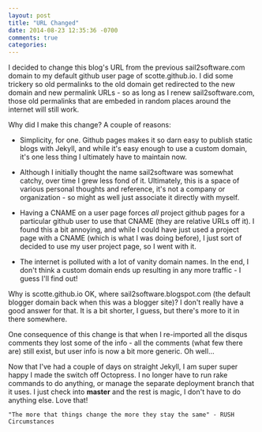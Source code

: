 ```yaml
---
layout: post
title: "URL Changed"
date: 2014-08-23 12:35:36 -0700
comments: true
categories:
---
```


I decided to change this blog's URL from the previous sail2software.com domain to my
default github user page of scotte.github.io. I did some trickery so old permalinks
to the old domain get redirected to the new domain and new permalink URLs - so as long
as I renew sail2software.com, those old permalinks that are embeded in random places
around the internet will still work.

Why did I make this change? A couple of reasons:

* Simplicity, for one. Github pages makes it so darn easy to publish static blogs
with Jekyll, and while it's easy enough to use a custom domain, it's one less thing
I ultimately have to maintain now.

* Although I initially thought the name sail2software was somewhat catchy, over time I
grew less fond of it. Ultimately, this is a space of various personal thoughts and
reference, it's not a company or organization - so might as well just associate it
directly with myself.

* Having a CNAME on a user page forces *all* project github pages for a particular
github user to use that CNAME (they are relative URLs off it). I found this a bit
annoying, and while I could have just used a project page with a CNAME (which is what
I was doing before), I just sort of decided to use my user project page, so I went with it.

* The internet is polluted with a lot of vanity domain names. In the end, I don't think
a custom domain ends up resulting in any more traffic - I guess I'll find out!

Why is scotte.github.io OK, where sail2software.blogspot.com (the default blogger
domain back when this was a blogger site)? I don't really have a good answer for that.
It is a bit shorter, I guess, but there's more to it in there somewhere.

One consequence of this change is that when I re-imported all the disqus comments they
lost some of the info - all the comments (what few there are) still exist, but user
info is now a bit more generic. Oh well...

Now that I've had a couple of days on straight Jekyll, I am super super happy I made
the switch off Octopress. I no longer have to run rake commands to do anything, or
manage the separate deployment branch that it uses. I just check into **master** and
the rest is magic, I don't have to do anything else. Love that!

```
"The more that things change the more they stay the same" - RUSH Circumstances
```
